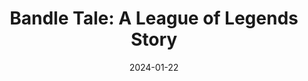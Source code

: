 ---
title: 'Bandle Tale: A League of Legends Story'
tags:
  - platform_switch
  - genre_rpg
note: Deluxe Edition
physical: false
digital: true
guide: false
pending: false
date: 2024-01-22
---